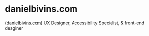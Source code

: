 # danielbivins.com 
([danielbivins.com](https://danielbivins.com))
UX Designer, Accessibility Specialist, &amp; front-end desginer
